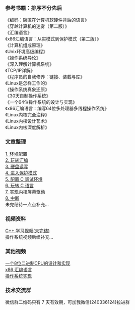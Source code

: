 ### 参考书籍：排序不分先后
《编码：隐匿在计算机软硬件背后的语言》  
《穿越计算机的迷雾（第二版）》  
《汇编语言》  
《x86汇编语言：从实模式到保护模式（第二版）》  
《计算机组成原理》  
《Unix环境高级编程》  
《操作系统导论》  
《深入理解计算机系统》  
《TCP/IP详解》  
《程序员的自我修养：链接、装载与库》  
《Linux是怎样工作的》  
《操作系统真象还原》  
《30天自制操作系统》  
《一个64位操作系统的设计与实现》  
《x86汇编语言：编写64位多处理器多线程操作系统》  
《Linux内核完全注释》  
《Linux内核设计艺术》  
《Linux内核深度解析》

### 文章整理
[1. 环境配置](https://github.com/HCDarren/miniOS/blob/master/docs/1.%E9%85%8D%E7%BD%AE%E7%8E%AF%E5%A2%83.md)  
[2. 玩转汇编](https://github.com/HCDarren/miniOS/blob/master/docs/2.%E7%8E%A9%E8%BD%AC%E6%B1%87%E7%BC%96.md)  
[3. 硬盘读写](https://github.com/HCDarren/miniOS/blob/master/docs/3.%E7%A1%AC%E7%9B%98%E8%AF%BB%E5%86%99.md)  
[4. 进入保护模式](https://github.com/HCDarren/miniOS/blob/master/docs/4.%E8%BF%9B%E5%85%A5%E4%BF%9D%E6%8A%A4%E6%A8%A1%E5%BC%8F.md)  
[5. 配置 C 调试环境](https://github.com/HCDarren/miniOS/blob/master/docs/5.%E9%85%8D%E7%BD%AE%20C%20%E8%B0%83%E8%AF%95%E7%8E%AF%E5%A2%83.md)  
[6. 玩转 C 语言](https://github.com/HCDarren/miniOS/blob/master/docs/6.%E7%8E%A9%E8%BD%AC%20C%20%E8%AF%AD%E8%A8%80.md)  
[7. 实现内核屏幕驱动](https://github.com/HCDarren/miniOS/blob/master/docs/7.%E5%AE%9E%E7%8E%B0%E5%86%85%E6%A0%B8%E5%B1%8F%E5%B9%95%E9%A9%B1%E5%8A%A8.md)  
[8. 中断](https://github.com/HCDarren/miniOS/blob/master/docs/8.%E4%B8%AD%E6%96%AD.md)  
未完结待一点点补充...

### 视频资料
[C++ 学习视频(未完结)](https://www.bilibili.com/video/BV1Ga4y1m79j)  
操作系统视频后续补充...  

### 其他视频
[一个8位二进制CPU的设计和实现](https://www.bilibili.com/video/BV1aP4y1s7Vf)  
[x86 汇编语言](https://www.bilibili.com/video/BV1b44y1k7mT)  
[操作系统实现](https://www.bilibili.com/video/BV1gR4y1u7or)  

### 技术交流群
微信群二维码只有 7 天有效期，可加我微信(240336124)拉进群
